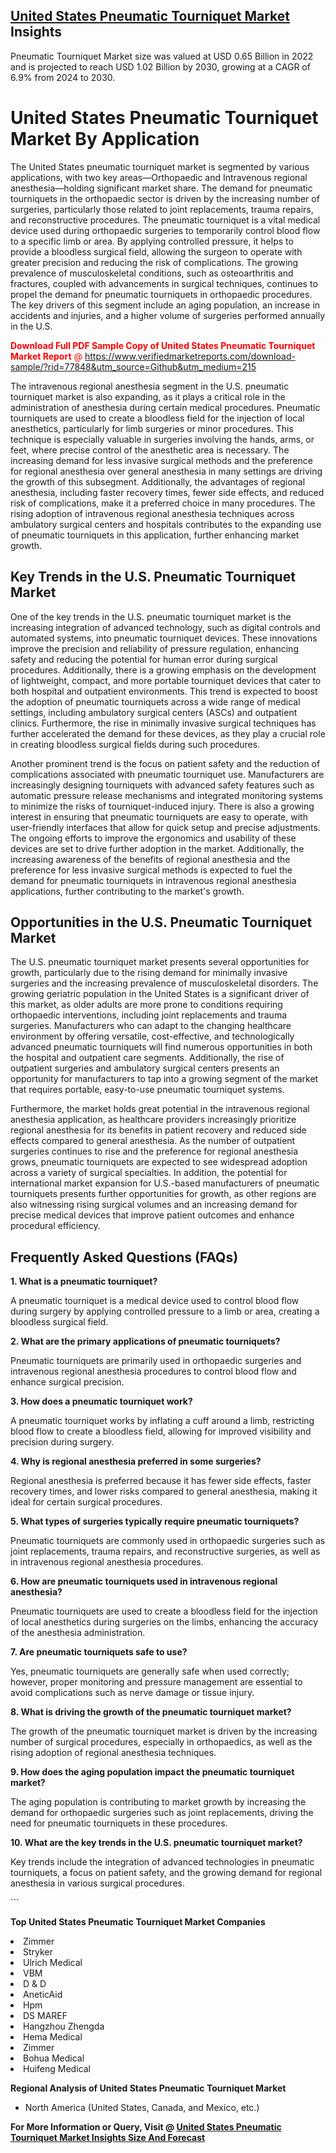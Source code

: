 <h2><a href="https://www.verifiedmarketreports.com/download-sample/?rid=77848&amp;utm_source=Github&amp;utm_medium=215" target="_blank">United States Pneumatic Tourniquet Market</a> Insights</h2><p>Pneumatic Tourniquet Market size was valued at USD 0.65 Billion in 2022 and is projected to reach USD 1.02 Billion by 2030, growing at a CAGR of 6.9% from 2024 to 2030.</p><p> <h1>United States Pneumatic Tourniquet Market By Application</h1> <p>The United States pneumatic tourniquet market is segmented by various applications, with two key areas—Orthopaedic and Intravenous regional anesthesia—holding significant market share. The demand for pneumatic tourniquets in the orthopaedic sector is driven by the increasing number of surgeries, particularly those related to joint replacements, trauma repairs, and reconstructive procedures. The pneumatic tourniquet is a vital medical device used during orthopaedic surgeries to temporarily control blood flow to a specific limb or area. By applying controlled pressure, it helps to provide a bloodless surgical field, allowing the surgeon to operate with greater precision and reducing the risk of complications. The growing prevalence of musculoskeletal conditions, such as osteoarthritis and fractures, coupled with advancements in surgical techniques, continues to propel the demand for pneumatic tourniquets in orthopaedic procedures. The key drivers of this segment include an aging population, an increase in accidents and injuries, and a higher volume of surgeries performed annually in the U.S. <p><span class=""><span style="color: #ff0000;"><strong>Download Full PDF Sample Copy of United States Pneumatic Tourniquet Market Report</strong> @ </span><a href="https://www.verifiedmarketreports.com/download-sample/?rid=77848&amp;utm_source=Github&amp;utm_medium=215" target="_blank">https://www.verifiedmarketreports.com/download-sample/?rid=77848&amp;utm_source=Github&amp;utm_medium=215</a></span></p> The intravenous regional anesthesia segment in the U.S. pneumatic tourniquet market is also expanding, as it plays a critical role in the administration of anesthesia during certain medical procedures. Pneumatic tourniquets are used to create a bloodless field for the injection of local anesthetics, particularly for limb surgeries or minor procedures. This technique is especially valuable in surgeries involving the hands, arms, or feet, where precise control of the anesthetic area is necessary. The increasing demand for less invasive surgical methods and the preference for regional anesthesia over general anesthesia in many settings are driving the growth of this subsegment. Additionally, the advantages of regional anesthesia, including faster recovery times, fewer side effects, and reduced risk of complications, make it a preferred choice in many procedures. The rising adoption of intravenous regional anesthesia techniques across ambulatory surgical centers and hospitals contributes to the expanding use of pneumatic tourniquets in this application, further enhancing market growth. <h2>Key Trends in the U.S. Pneumatic Tourniquet Market</h2> <p>One of the key trends in the U.S. pneumatic tourniquet market is the increasing integration of advanced technology, such as digital controls and automated systems, into pneumatic tourniquet devices. These innovations improve the precision and reliability of pressure regulation, enhancing safety and reducing the potential for human error during surgical procedures. Additionally, there is a growing emphasis on the development of lightweight, compact, and more portable tourniquet devices that cater to both hospital and outpatient environments. This trend is expected to boost the adoption of pneumatic tourniquets across a wide range of medical settings, including ambulatory surgical centers (ASCs) and outpatient clinics. Furthermore, the rise in minimally invasive surgical techniques has further accelerated the demand for these devices, as they play a crucial role in creating bloodless surgical fields during such procedures. <p>Another prominent trend is the focus on patient safety and the reduction of complications associated with pneumatic tourniquet use. Manufacturers are increasingly designing tourniquets with advanced safety features such as automatic pressure release mechanisms and integrated monitoring systems to minimize the risks of tourniquet-induced injury. There is also a growing interest in ensuring that pneumatic tourniquets are easy to operate, with user-friendly interfaces that allow for quick setup and precise adjustments. The ongoing efforts to improve the ergonomics and usability of these devices are set to drive further adoption in the market. Additionally, the increasing awareness of the benefits of regional anesthesia and the preference for less invasive surgical methods is expected to fuel the demand for pneumatic tourniquets in intravenous regional anesthesia applications, further contributing to the market's growth. <h2>Opportunities in the U.S. Pneumatic Tourniquet Market</h2> <p>The U.S. pneumatic tourniquet market presents several opportunities for growth, particularly due to the rising demand for minimally invasive surgeries and the increasing prevalence of musculoskeletal disorders. The growing geriatric population in the United States is a significant driver of this market, as older adults are more prone to conditions requiring orthopaedic interventions, including joint replacements and trauma surgeries. Manufacturers who can adapt to the changing healthcare environment by offering versatile, cost-effective, and technologically advanced pneumatic tourniquets will find numerous opportunities in both the hospital and outpatient care segments. Additionally, the rise of outpatient surgeries and ambulatory surgical centers presents an opportunity for manufacturers to tap into a growing segment of the market that requires portable, easy-to-use pneumatic tourniquet systems. <p>Furthermore, the market holds great potential in the intravenous regional anesthesia application, as healthcare providers increasingly prioritize regional anesthesia for its benefits in patient recovery and reduced side effects compared to general anesthesia. As the number of outpatient surgeries continues to rise and the preference for regional anesthesia grows, pneumatic tourniquets are expected to see widespread adoption across a variety of surgical specialties. In addition, the potential for international market expansion for U.S.-based manufacturers of pneumatic tourniquets presents further opportunities for growth, as other regions are also witnessing rising surgical volumes and an increasing demand for precise medical devices that improve patient outcomes and enhance procedural efficiency. <h2>Frequently Asked Questions (FAQs)</h2> <p><strong>1. What is a pneumatic tourniquet?</strong></p> <p>A pneumatic tourniquet is a medical device used to control blood flow during surgery by applying controlled pressure to a limb or area, creating a bloodless surgical field.</p> <p><strong>2. What are the primary applications of pneumatic tourniquets?</strong></p> <p>Pneumatic tourniquets are primarily used in orthopaedic surgeries and intravenous regional anesthesia procedures to control blood flow and enhance surgical precision.</p> <p><strong>3. How does a pneumatic tourniquet work?</strong></p> <p>A pneumatic tourniquet works by inflating a cuff around a limb, restricting blood flow to create a bloodless field, allowing for improved visibility and precision during surgery.</p> <p><strong>4. Why is regional anesthesia preferred in some surgeries?</strong></p> <p>Regional anesthesia is preferred because it has fewer side effects, faster recovery times, and lower risks compared to general anesthesia, making it ideal for certain surgical procedures.</p> <p><strong>5. What types of surgeries typically require pneumatic tourniquets?</strong></p> <p>Pneumatic tourniquets are commonly used in orthopaedic surgeries such as joint replacements, trauma repairs, and reconstructive surgeries, as well as in intravenous regional anesthesia procedures.</p> <p><strong>6. How are pneumatic tourniquets used in intravenous regional anesthesia?</strong></p> <p>Pneumatic tourniquets are used to create a bloodless field for the injection of local anesthetics during surgeries on the limbs, enhancing the accuracy of the anesthesia administration.</p> <p><strong>7. Are pneumatic tourniquets safe to use?</strong></p> <p>Yes, pneumatic tourniquets are generally safe when used correctly; however, proper monitoring and pressure management are essential to avoid complications such as nerve damage or tissue injury.</p> <p><strong>8. What is driving the growth of the pneumatic tourniquet market?</strong></p> <p>The growth of the pneumatic tourniquet market is driven by the increasing number of surgical procedures, especially in orthopaedics, as well as the rising adoption of regional anesthesia techniques.</p> <p><strong>9. How does the aging population impact the pneumatic tourniquet market?</strong></p> <p>The aging population is contributing to market growth by increasing the demand for orthopaedic surgeries such as joint replacements, driving the need for pneumatic tourniquets in these procedures.</p> <p><strong>10. What are the key trends in the U.S. pneumatic tourniquet market?</strong></p> <p>Key trends include the integration of advanced technologies in pneumatic tourniquets, a focus on patient safety, and the growing demand for regional anesthesia in various surgical procedures.</p> ```</p><p><strong>Top United States Pneumatic Tourniquet Market Companies</strong></p><div data-test-id=""><p><li>Zimmer</li><li> Stryker</li><li> Ulrich Medical</li><li> VBM</li><li> D & D</li><li> AneticAid</li><li> Hpm</li><li> DS MAREF</li><li> Hangzhou Zhengda</li><li> Hema Medical</li><li> Zimmer</li><li> Bohua Medical</li><li> Huifeng Medical</li></p><div><strong>Regional Analysis of&nbsp;United States Pneumatic Tourniquet Market</strong></div><ul><li dir="ltr"><p dir="ltr">North America&nbsp;(United States, Canada, and Mexico, etc.)</p></li></ul><p><strong>For More Information or Query, Visit @&nbsp;</strong><strong><a href="https://www.verifiedmarketreports.com/product/global-pneumatic-tourniquet-market-growth-2019-2024/?utm_source=Github&amp;utm_medium=215" target="_blank">United States Pneumatic Tourniquet Market Insights Size And Forecast</a></strong></p></div>
